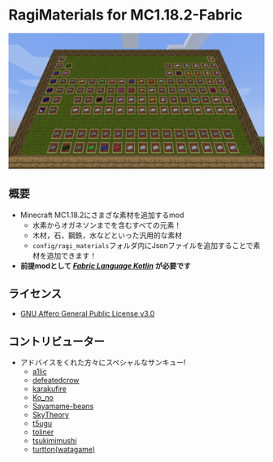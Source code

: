 # RagiMaterials for MC1.18.2-Fabric

![Periodic Table](https://github.com/Hiiragi283/RagiMaterials/blob/1.12.2_forge/.github/images/periodic_table.png?raw=true)

## 概要

- Minecraft MC1.18.2にさまざな素材を追加するmod
    - 水素からオガネソンまでを含むすべての元素！
    - 木材，石，鋼鉄，水などといった汎用的な素材
    - `config/ragi_materials`フォルダ内にJsonファイルを追加することで素材を追加できます！
- **前提modとして _[Fabric Language Kotlin](https://www.curseforge.com/minecraft/mc-mods/fabric-language-kotlin)_ が必要です**

## ライセンス

- [GNU Affero General Public License v3.0](https://github.com/Hiiragi283/RagiMaterials/blob/1.18.2_fabric/LICENSE)

## コントリビューター

- アドバイスをくれた方々にスペシャルなサンキュー!
    - [a1lic](https://github.com/a1lic)
    - [defeatedcrow](https://github.com/defeatedcrow)
    - [karakufire](https://github.com/karakufire)
    - [Ko_no](https://github.com/MrKono)
    - [Sayamame-beans](https://github.com/Sayamame-beans)
    - [SkyTheory](https://github.com/SkyTheory)
    - [t5ugu](https://github.com/t5ugu)
    - [toliner](https://github.com/toliner)
    - [tsukimimushi](https://twitter.com/Tsukimimushi)
    - [turtton(watagame)](https://github.com/turtton)